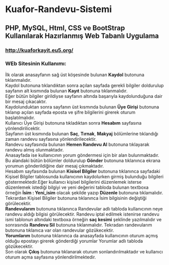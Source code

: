 # Kuafor-Randevu-Sistemi
## PHP, MySQL, Html, CSS ve BootStrap Kullanılarak Hazırlanmış Web Tabanlı Uygulama 
### http://kuaforkayit.eu5.org/

### WEb Sitesinin Kullanımı:
İlk olarak anasayfanın sağ üst köşesinde bulunan **Kaydol** butonuna tıklanmalıdır.   
Kaydol butonuna tıklandıktan sonra açılan sayfada gerekli bilgiler doldurulup sayfanın alt kısmında bulunan **Kayıt** butonuna tıklanmalıdır.   
Eğer bütün bilgiler girildiyse sayfanın altında başarıyla kaydolunduğuna dair bir mesaj çıkacaktır.   
Kaydolunduktan sonra sayfanın üst kısmında bulunan **Üye Girişi** butonuna  tıklanıp açılan sayfada eposta ve şifre bilgilerini girerek oturum başlatılmalıdır.   
Kullanıcı Üye Girişi butonuna tıkladıktan sonra  **Hesabım** sayfasına yönlendirilicektir.   
Sayfanın üst kısmında bulunan **Saç**, **Tırnak**, **Makyaj** bölümlerine tıklandığı zaman randevu sayfasına yönlendirilecektir.   
Randevu sayfasında bulunan **Hemen Randevu Al** butonuna tıklayarak randevu almış olunmaktadır.   
Anasayfada ise kullanıcının yorum göndermesi için bir alan bulunmaktadır. Bu alandaki bütün bölümler doldurulup **Gönder** butonuna tıklanınca ekrana yorumun gönderildiğine dair mesaj çıkmaktadır.   
Hesabım sayfasında bulunan **Kisisel Bilgiler** butonuna tıklanınca sayfadaki Kişisel Bilgiler tablosunda kullanıcının kaydolurken girmiş bulunduğu bilgileri göstermektedir.Eğer kullanıcı kişisel bilgilerini düzenlemek isterse düzenlemek istediği bilgiyi ve yeni değerini tabloda bulunan textboxa örneğin **İsim : Yeni_isim** olacak şekilde yazıp **Düzenle** butonuna tıklamalıdır. Tekrardan Kişisel Bilgiler butonuna tıklanınca İsim bilgisinin değiştiği görülecektir.   
**Randevularım** butonuna tıklanınca Randevular adlı tabloda kullanıcının neye randevu aldığı bilgisi görülecektir. Randevu iptal edilmek istenirse randevu ismi tablonun altındaki textboxa örneğin **saç kesimi** şeklinde yazılmalıdır ve sonrasında **Randevu Sil** butonuna tıklanmalıdır. Tekradan randevularım butonuna tıklanıca var olan randevular gözükecektir.   
**Yorumlarım** butonuna tıklanınca da anasayfada kullanıcının oturum açmış olduğu epostayı girerek gönderdiği yorumlar Yorumlar adlı tabloda gözükecektir.   
Son olarak **Çıkış** butonuna tıklanarak oturum sonlandırılmaktadır ve kullanıcı oturum açma sayfasına yönlendirilmektedir.   






